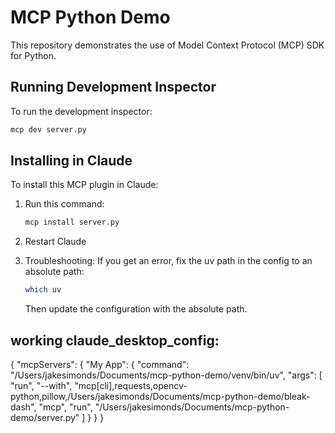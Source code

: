 # MCP Python Demo

This repository demonstrates the use of Model Context Protocol (MCP) SDK for Python.

## Running Development Inspector

To run the development inspector:

```bash
mcp dev server.py
```

## Installing in Claude

To install this MCP plugin in Claude:

1. Run this command:

   ```bash
   mcp install server.py
   ```

2. Restart Claude

3. Troubleshooting: If you get an error, fix the uv path in the config to an absolute path:

   ```bash
   which uv
   ```

   Then update the configuration with the absolute path.

## working claude_desktop_config:

{
  "mcpServers": {
    "My App": {
      "command": "/Users/jakesimonds/Documents/mcp-python-demo/venv/bin/uv",
      "args": [
        "run",
        "--with",
        "mcp[cli],requests,opencv-python,pillow,/Users/jakesimonds/Documents/mcp-python-demo/bleak-dash",
        "mcp",
        "run",
        "/Users/jakesimonds/Documents/mcp-python-demo/server.py"
      ]
    }
  }
}


